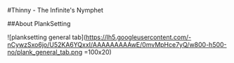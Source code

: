 #Thinny - The Infinite's Nymphet

##About
PlankSetting

![planksetting general tab](https://lh5.googleusercontent.com/-nCywzSxo6jo/U52KA6YQxxI/AAAAAAAAAwE/0mvMpHce7yQ/w800-h500-no/plank_general_tab.png =100x20)
